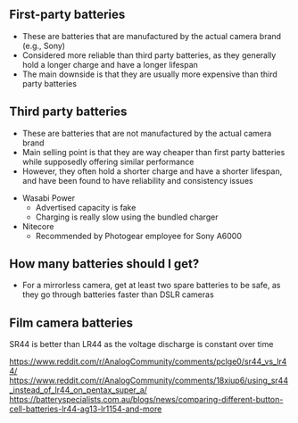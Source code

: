 ## First-party batteries

* These are batteries that are manufactured by the actual camera brand (e.g., Sony)
* Considered more reliable than third party batteries, as they generally hold a longer charge and have a longer lifespan
* The main downside is that they are usually more expensive than third party batteries

## Third party batteries

* These are batteries that are not manufactured by the actual camera brand
* Main selling point is that they are way cheaper than first party batteries while supposedly offering similar performance
* However, they often hold a shorter charge and have a shorter lifespan, and have been found to have reliability and consistency issues
- Wasabi Power
	- Advertised capacity is fake
	- Charging is really slow using the bundled charger
- Nitecore
	- Recommended by Photogear employee for Sony A6000

## How many batteries should I get?

- For a mirrorless camera, get at least two spare batteries to be safe, as they go through batteries faster than DSLR cameras

## Film camera batteries

SR44 is better than LR44 as the voltage discharge is constant over time

https://www.reddit.com/r/AnalogCommunity/comments/pclge0/sr44_vs_lr44/
https://www.reddit.com/r/AnalogCommunity/comments/18xiup6/using_sr44_instead_of_lr44_on_pentax_super_a/
https://batteryspecialists.com.au/blogs/news/comparing-different-button-cell-batteries-lr44-ag13-lr1154-and-more

